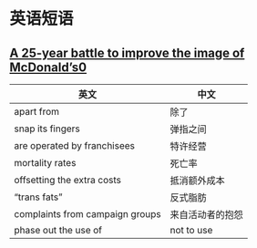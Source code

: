 # 英语短语

## [A 25-year battle to improve the image of McDonald’s0](https://www.shanbay.com/news/articles/sixaa)

英文 |中文
----| ----
apart from|除了
snap its fingers|弹指之间
are operated by franchisees|特许经营
mortality rates|死亡率
offsetting the extra costs|抵消额外成本
“trans fats”|反式脂肪
complaints from campaign groups|来自活动者的抱怨
phase out the use of|not to use